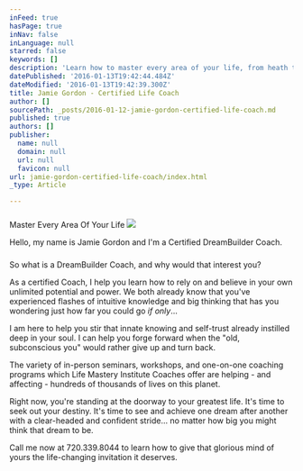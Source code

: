 ```yaml
---
inFeed: true
hasPage: true
inNav: false
inLanguage: null
starred: false
keywords: []
description: 'Learn how to master every area of your life, from heath to fitness to your own personal and professional goals.'
datePublished: '2016-01-13T19:42:44.484Z'
dateModified: '2016-01-13T19:42:39.300Z'
title: Jamie Gordon - Certified Life Coach
author: []
sourcePath: _posts/2016-01-12-jamie-gordon-certified-life-coach.md
published: true
authors: []
publisher:
  name: null
  domain: null
  url: null
  favicon: null
url: jamie-gordon-certified-life-coach/index.html
_type: Article

---
```

### 

Master Every Area Of Your Life
![](https://s3-us-west-2.amazonaws.com/the-grid-img/p/1c4548c183d70c5be79124cfed86deae546a9c77.jpg)

Hello, my name is Jamie Gordon and I'm a Certified DreamBuilder Coach.

### 

So what is a DreamBuilder Coach, and why would that interest you?

As a certified Coach, I help you learn how to rely on and believe in your own unlimited potential and power. We both already know that you've experienced flashes of intuitive knowledge and big thinking that has you wondering just how far you could go _if only_...

I am here to help you stir that innate knowing and self-trust already instilled deep in your soul. I can help you forge forward when the "old, subconscious you" would rather give up and turn back.

The variety of in-person seminars, workshops, and one-on-one coaching programs which Life Mastery Institute Coaches offer are helping - and affecting - hundreds of thousands of lives on this planet.

Right now, you're standing at the doorway to your greatest life. It's time to seek out your destiny. It's time to see and achieve one dream after another with a clear-headed and confident stride... no matter how big you might think that dream to be.

Call me now at 720.339.8044 to learn how to give that glorious mind of yours the life-changing invitation it deserves.